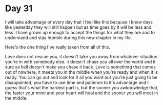 # Day 31

I will take advantage of every day that I feel like this because I know days like yesterday they will still happen but as time goes by it will be less and less. I have grown up enough to accept the things for what they are and to understand and stay humble during this new chapter in my life.

Here's the one thing I've really taken from all of this.

Love does not rescue you, it doesn't take you away from whatever situation you're in with somebody else. it doesn't chase you all over the world and it sure as hell doesn't make you chase it back. Love is something that comes out of nowhere, it meets you in the middle when you're ready and when it is ready. You can go out and look for it all you want but you're just going to be disappointed, you have to use time and patience to it's advantage and I guess that's what the hardest part is, but the sooner you awknowledge that, the faster your mind and your heart will heal and the sooner you will meet in the middle.
